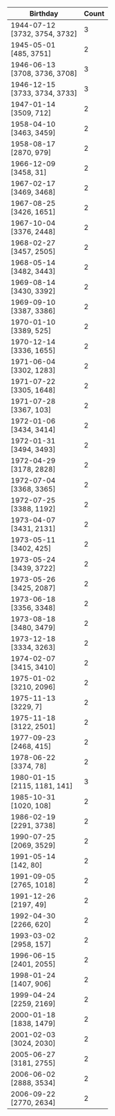 | Birthday | Count |
|------|-------|
| 1944-07-12 <br> [3732, 3754, 3732] | 3 |
| 1945-05-01 <br> [485, 3751] | 2 |
| 1946-06-13 <br> [3708, 3736, 3708] | 3 |
| 1946-12-15 <br> [3733, 3734, 3733] | 3 |
| 1947-01-14 <br> [3509, 712] | 2 |
| 1958-04-10 <br> [3463, 3459] | 2 |
| 1958-08-17 <br> [2870, 979] | 2 |
| 1966-12-09 <br> [3458, 31] | 2 |
| 1967-02-17 <br> [3469, 3468] | 2 |
| 1967-08-25 <br> [3426, 1651] | 2 |
| 1967-10-04 <br> [3376, 2448] | 2 |
| 1968-02-27 <br> [3457, 2505] | 2 |
| 1968-05-14 <br> [3482, 3443] | 2 |
| 1969-08-14 <br> [3430, 3392] | 2 |
| 1969-09-10 <br> [3387, 3386] | 2 |
| 1970-01-10 <br> [3389, 525] | 2 |
| 1970-12-14 <br> [3336, 1655] | 2 |
| 1971-06-04 <br> [3302, 1283] | 2 |
| 1971-07-22 <br> [3305, 1648] | 2 |
| 1971-07-28 <br> [3367, 103] | 2 |
| 1972-01-06 <br> [3434, 3414] | 2 |
| 1972-01-31 <br> [3494, 3493] | 2 |
| 1972-04-29 <br> [3178, 2828] | 2 |
| 1972-07-04 <br> [3368, 3365] | 2 |
| 1972-07-25 <br> [3388, 1192] | 2 |
| 1973-04-07 <br> [3431, 2131] | 2 |
| 1973-05-11 <br> [3402, 425] | 2 |
| 1973-05-24 <br> [3439, 3722] | 2 |
| 1973-05-26 <br> [3425, 2087] | 2 |
| 1973-06-18 <br> [3356, 3348] | 2 |
| 1973-08-18 <br> [3480, 3479] | 2 |
| 1973-12-18 <br> [3334, 3263] | 2 |
| 1974-02-07 <br> [3415, 3410] | 2 |
| 1975-01-02 <br> [3210, 2096] | 2 |
| 1975-11-13 <br> [3229, 7] | 2 |
| 1975-11-18 <br> [3122, 2501] | 2 |
| 1977-09-23 <br> [2468, 415] | 2 |
| 1978-06-22 <br> [3374, 78] | 2 |
| 1980-01-15 <br> [2115, 1181, 141] | 3 |
| 1985-10-31 <br> [1020, 108] | 2 |
| 1986-02-19 <br> [2291, 3738] | 2 |
| 1990-07-25 <br> [2069, 3529] | 2 |
| 1991-05-14 <br> [142, 80] | 2 |
| 1991-09-05 <br> [2765, 1018] | 2 |
| 1991-12-26 <br> [2197, 49] | 2 |
| 1992-04-30 <br> [2266, 620] | 2 |
| 1993-03-02 <br> [2958, 157] | 2 |
| 1996-06-15 <br> [2401, 2055] | 2 |
| 1998-01-24 <br> [1407, 906] | 2 |
| 1999-04-24 <br> [2259, 2169] | 2 |
| 2000-01-18 <br> [1838, 1479] | 2 |
| 2001-02-03 <br> [3024, 2030] | 2 |
| 2005-06-27 <br> [3181, 2755] | 2 |
| 2006-06-02 <br> [2888, 3534] | 2 |
| 2006-09-22 <br> [2770, 2634] | 2 |

